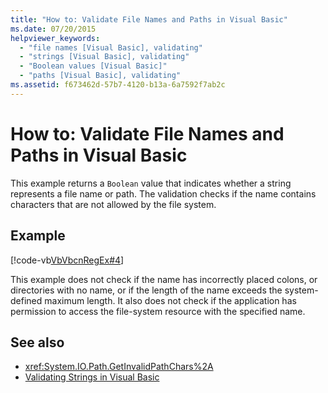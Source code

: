```yaml
---
title: "How to: Validate File Names and Paths in Visual Basic"
ms.date: 07/20/2015
helpviewer_keywords: 
  - "file names [Visual Basic], validating"
  - "strings [Visual Basic], validating"
  - "Boolean values [Visual Basic]"
  - "paths [Visual Basic], validating"
ms.assetid: f673462d-57b7-4120-b13a-6a7592f7ab2c
---
```

# How to: Validate File Names and Paths in Visual Basic
This example returns a `Boolean` value that indicates whether a string represents a file name or path. The validation checks if the name contains characters that are not allowed by the file system.  
  
## Example  
 [!code-vb[VbVbcnRegEx#4](~/samples/snippets/visualbasic/VS_Snippets_VBCSharp/VbVbcnRegEx/VB/Class1.vb#4)]  
  
 This example does not check if the name has incorrectly placed colons, or directories with no name, or if the length of the name exceeds the system-defined maximum length. It also does not check if the application has permission to access the file-system resource with the specified name.  
  
## See also
- <xref:System.IO.Path.GetInvalidPathChars%2A>
- [Validating Strings in Visual Basic](../../../../visual-basic/programming-guide/language-features/strings/validating-strings.md)
